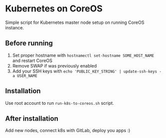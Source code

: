 # Kubernetes on CoreOS

Simple script for Kubernetes master node setup on running CoreOS instance.

## Before running

1. Set proper hostname with `hostnamectl set-hostname SOME_HOST_NAME` and restart CoreOS
2. Remove SWAP if was previously enabled
3. Add your SSH keys with `echo 'PUBLIC_KEY_STRING' | update-ssh-keys -a USER_NAME`

## Installation

Use root account to run `run-k8s-to-coreos.sh` script.

## After installation

Add new nodes, connect k8s with GitLab, deploy you apps :)
